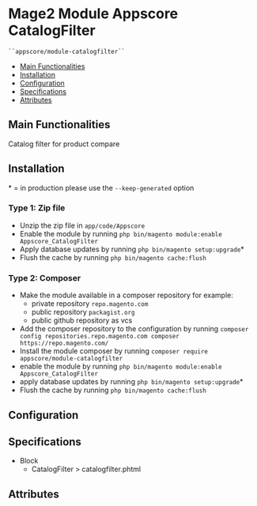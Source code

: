 # Mage2 Module Appscore CatalogFilter

    ``appscore/module-catalogfilter``

 - [Main Functionalities](#markdown-header-main-functionalities)
 - [Installation](#markdown-header-installation)
 - [Configuration](#markdown-header-configuration)
 - [Specifications](#markdown-header-specifications)
 - [Attributes](#markdown-header-attributes)


## Main Functionalities
Catalog filter for product compare

## Installation
\* = in production please use the `--keep-generated` option

### Type 1: Zip file

 - Unzip the zip file in `app/code/Appscore`
 - Enable the module by running `php bin/magento module:enable Appscore_CatalogFilter`
 - Apply database updates by running `php bin/magento setup:upgrade`\*
 - Flush the cache by running `php bin/magento cache:flush`

### Type 2: Composer

 - Make the module available in a composer repository for example:
    - private repository `repo.magento.com`
    - public repository `packagist.org`
    - public github repository as vcs
 - Add the composer repository to the configuration by running `composer config repositories.repo.magento.com composer https://repo.magento.com/`
 - Install the module composer by running `composer require appscore/module-catalogfilter`
 - enable the module by running `php bin/magento module:enable Appscore_CatalogFilter`
 - apply database updates by running `php bin/magento setup:upgrade`\*
 - Flush the cache by running `php bin/magento cache:flush`


## Configuration




## Specifications

 - Block
	- CatalogFilter > catalogfilter.phtml


## Attributes



